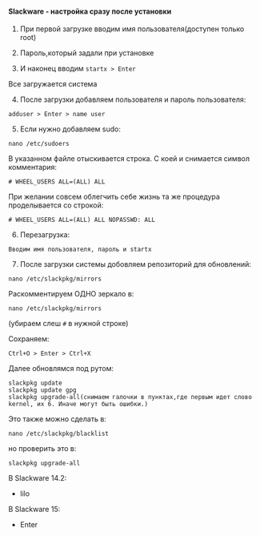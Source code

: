 
#### Slackware - настройка сразу после установки

1. При первой загрузке вводим имя пользователя(доступен только root)

2. Пароль,который задали при установке

3. И наконец вводим `startx > Enter`

Все загружается система

4. После загрузки добавляем пользователя и пароль пользователя: 

`adduser > Enter > name user`

5. Если нужно добавляем sudo:

`nano /etc/sudoers`

В указанном файле отыскивается строка. С коей и снимается символ комментария:

`# WHEEL_USERS ALL=(ALL) ALL`

При желании совсем облегчить себе жизнь та же процедура проделывается со строкой:

`# WHEEL_USERS ALL=(ALL) ALL NOPASSWD: ALL`
 
6. Перезагрузка:

`Вводим имя пользователя, пароль и startx`

7. После загрузки системы добовляем репозиторий для обновлений:

`nano /etc/slackpkg/mirrors`

Раскомментируем ОДНО зеркало в:

`nano /etc/slackpkg/mirrors`

(убираем слеш `#` в нужной строке)

Сохраняем:

`Ctrl+O > Enter > Ctrl+X`

Далее обновлямся под рутом:
```
slackpkg update
slackpkg update gpg
slackpkg upgrade-all(снимаем галочки в пунктах,где первым идет слово kernel, их 6. Иначе могут быть ошибки.)
```
Это также можно сделать в:

`nano /etc/slackpkg/blacklist`

но проверить это в: 

`slackpkg upgrade-all`

В Slackware 14.2:
 
 - lilo

В Slackware 15:
 
 - Enter





 
